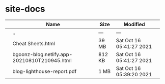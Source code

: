 # site-docs

<table><thead><tr class="header"><th></th><th>Name</th><th>Size</th><th>Modified</th><th></th></tr></thead><tbody><tr class="odd"><td></td><td><span class="goup">..</span></td><td>—</td><td>—</td><td></td></tr><tr class="even"><td></td><td><span class="name">Cheat Sheets.html</span></td><td>39 MB</td><td>Sat Oct 16 05:41:27 2021</td><td></td></tr><tr class="odd"><td></td><td><span class="name">bgoonz-blog.netlify.app-20210810T210945.html</span></td><td>812 KB</td><td>Sat Oct 16 05:41:27 2021</td><td></td></tr><tr class="even"><td></td><td><span class="name">blog-lighthouse-report.pdf</span></td><td>1 MB</td><td>Sat Oct 16 05:39:20 2021</td><td></td></tr></tbody></table>

